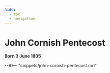 ```yaml
---
hide:
  - toc
  - navigation 
---
```


# John Cornish Pentecost 

**Born 3 June 1835**

--8<-- "snippets/john-cornish-pentecost.md"
